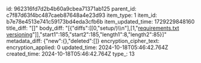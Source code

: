 id: 962316fd7d2b4b60a9cbea71371ab125
parent_id: c7f87d63f4bc487caeb87648a4e23d93
item_type: 1
item_id: b7e78e4513e741c59173bd4eda3cfb6b
item_updated_time: 1729229848160
title_diff: "[]"
body_diff: "[{\"diffs\":[[0,\"setup/)\\\n\"],[1,\"[requirements.txt versioning](https://iscompatible.readthedocs.io/en/latest/)\"]],\"start1\":185,\"start2\":185,\"length1\":8,\"length2\":85}]"
metadata_diff: {"new":{},"deleted":[]}
encryption_cipher_text: 
encryption_applied: 0
updated_time: 2024-10-18T05:46:42.764Z
created_time: 2024-10-18T05:46:42.764Z
type_: 13